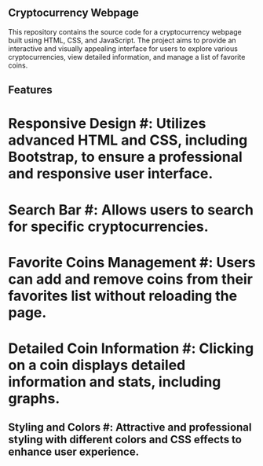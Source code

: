 ## Cryptocurrency Webpage ##
This repository contains the source code for a cryptocurrency webpage built using HTML, CSS, and JavaScript. The project aims to provide an interactive and visually appealing interface for users to explore various cryptocurrencies, view detailed information, and manage a list of favorite coins.

## Features ##
# Responsive Design #: Utilizes advanced HTML and CSS, including Bootstrap, to ensure a professional and responsive user interface.
# Search Bar #: Allows users to search for specific cryptocurrencies.
# Favorite Coins Management #: Users can add and remove coins from their favorites list without reloading the page.
# Detailed Coin Information #: Clicking on a coin displays detailed information and stats, including graphs.
## Styling and Colors #: Attractive and professional styling with different colors and CSS effects to enhance user experience.
